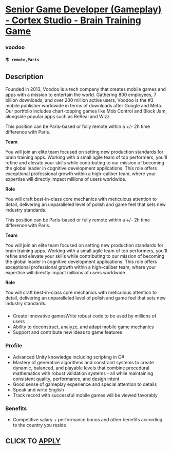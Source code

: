 # [Senior Game Developer (Gameplay) - Cortex Studio - Brain Training Game](https://www.remotewlb.com/apply/senior-game-developer-gameplay-cortex-studio-brain-training-game)  
### voodoo  
#### `🌎 remote,Paris`  

## Description

Founded in 2013, Voodoo is a tech company that creates mobile games and apps with a mission to entertain the world. Gathering 800 employees, 7 billion downloads, and over 200 million active users, Voodoo is the #3 mobile publisher worldwide in terms of downloads after Google and Meta. Our portfolio includes chart-topping games like Mob Control and Block Jam, alongside popular apps such as BeReal and Wizz.

  

This position can be Paris-based or fully remote within a +/- 2h time difference with Paris.

  

 **Team**

  

You will join an elite team focused on setting new production standards for brain training apps. Working with a small agile team of top performers, you'll refine and elevate your skills while contributing to our mission of becoming the global leader in cognitive development applications. This role offers exceptional professional growth within a high-caliber team, where your expertise will directly impact millions of users worldwide.

  

 **Role**

  

You will craft best-in-class core mechanics with meticulous attention to detail, delivering an unparalleled level of polish and game feel that sets new industry standards.

  

This position can be Paris-based or fully remote within a +/- 2h time difference with Paris.

  

 **Team**

  

You will join an elite team focused on setting new production standards for brain training apps. Working with a small agile team of top performers, you'll refine and elevate your skills while contributing to our mission of becoming the global leader in cognitive development applications. This role offers exceptional professional growth within a high-caliber team, where your expertise will directly impact millions of users worldwide.

  

 **Role**

  

You will craft best-in-class core mechanics with meticulous attention to detail, delivering an unparalleled level of polish and game feel that sets new industry standards.

  

###

* Create innovative gamesWrite robust code to be used by millions of users
* Ability to deconstruct, analyze, and adapt mobile game mechanics
* Support and contribute new ideas to game features 

  

### Profile

* Advanced Unity knowledge including scripting in C#
* Mastery of generative algorithms and constraint systems to create dynamic, balanced, and playable levels that combine procedural mathematics with robust validation systems - all while maintaining consistent quality, performance, and design intent
* Good sense of gameplay experience and special attention to details
* Speak and write English
* Track record with successful mobile games will be viewed favorably

  

### Benefits

* Competitive salary + performance bonus and other benefits according to the country you reside

  

  
## CLICK TO [APPLY](https://www.remotewlb.com/apply/senior-game-developer-gameplay-cortex-studio-brain-training-game)

